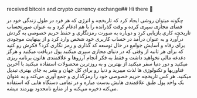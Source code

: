 received bitcoin and crypto currency exchange## Hi there 👋

<!--

**Here are some ideas to get you started:**

🙋‍♀️ A short introduction - what is your organization all about?
🌈 Contribution guidelines - how can the community get involved?
👩‍💻 Useful resources - where can the community find your docs? Is there anything else the community should know?
🍿 Fun facts - what does your team eat for breakfast?
🧙 Remember, you can do mighty things with the power of [Markdown](https://docs.github.com/github/writing-on-github/getting-started-with-writing-and-formatting-on-github/basic-writing-and-formatting-syntax)
-->
چگونه میتوان روشی ایجاد کرد که تاریخچه و انرژی که هر فرد در طول زندگی خود در فضای مجازی سپری کرده و وقت گذرانده را با هم ادغام کرد و به عنوان صورتحساب تاریخچه کاری بازیابی کرد و دوباره به صورت رمزنگاری و حفظ حریم خصوصی به گردش درآورد و به عنوان درآمد در حساب کاربری خود شخص وارد کرد و از بینهایت موجودی برای رفاه و آسایش جوامع در حال توسعه کد گذاری و رمز نگاری کرد؟ 
فکرش رو کنید که برای هر ثانیه از وقتی که در دنیای مجازی سپری میکنید پول دریافت میکنید و هرگز دغدغه مالی نخواهید داشت و فقط به فکر انجام آرزوها و علاقمندی هاتون برنامه ریزی میکنید و دور دنیا سفر میکنید از بهترین و به روزترین محصولات استفاده میکنید با آخرین فناوریها و تکنولوژی ها لذت میبرید و دنیا رو برای کل جهان و بشر به جای بهتری تبدیل میکنید.
هر کس تاریخچه حریم خصوصی خود را رمزگذاری و جمع آوری می‌کنه و به عنوان یک واحد پول طبق علاقمندی هایش بدست میاره و در تمامی دستگاه هایی که استفاده می‌کنه ذخیره می‌کنه و از منابع نامحدود بهرمند میشه.
